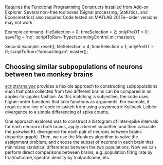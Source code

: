 Requires the Functional Programming Constructs installed from Add-on Explorer.
Several non-free toolboxes (Signal processing, Statistics, and Econometrics) also required
Code tested on MATLAB 2017a--older versions may not work

Example command:
fileSelection = 0; timeSelection = 2; onlyPreOT = 0; saveFig = 'no'; scriptToRun='hyperscanningControl.m'; master();

Second example:
reset(); fileSelection = 4; timeSelection = 1; onlyPreOT = 0; scriptToRun='forecasting.m'; master();

## Choosing similar subpopulations of neurons between two monkey brains
[scripts/analyze](https://github.com/tbenst/hyperscanning/blob/master/scripts/analyze.m) provides a flexible approach to constructing subpopulations such that data collected from two different brains can be compared in an apples-to-apples fashion. As this matching is subjective, the code uses higher-order functions that take functions as arguments. For example, it requires one line of code to switch from using a symmetric Kullback-Leibler divergence to a simple differencing of spike counts.

One approach explored was to construct a histogram of inter-spike intervals for each neuron in both brains, apply a kernel smoother, and then calculate the pairwise KL divergence for each pair of neurons between brains (bipartite graph). Then, we use the Munkres algorithm to solve the assignment problem, and choose the subset of neurons in each brain that minimizes statistical differences between the two populations. Now we can perform direct comparisons between brains, e.g. population firing rate by trial/outcome, spectral density by trial/outcome, etc.
